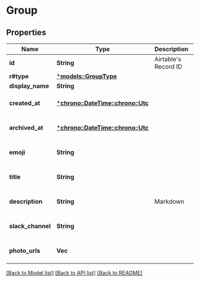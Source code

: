 # Group

## Properties
Name | Type | Description | Notes
------------ | ------------- | ------------- | -------------
**id** | **String** | Airtable's Record ID | 
**r#type** | [***models::GroupType**](GroupType.md) |  | 
**display_name** | **String** |  | 
**created_at** | [***chrono::DateTime::<chrono::Utc>**](date.md) |  | [optional] [default to None]
**archived_at** | [***chrono::DateTime::<chrono::Utc>**](date.md) |  | [optional] [default to None]
**emoji** | **String** |  | [optional] [default to None]
**title** | **String** |  | [optional] [default to None]
**description** | **String** | Markdown | [optional] [default to None]
**slack_channel** | **String** |  | [optional] [default to None]
**photo_urls** | **Vec<String>** |  | [optional] [default to None]

[[Back to Model list]](../README.md#documentation-for-models) [[Back to API list]](../README.md#documentation-for-api-endpoints) [[Back to README]](../README.md)


